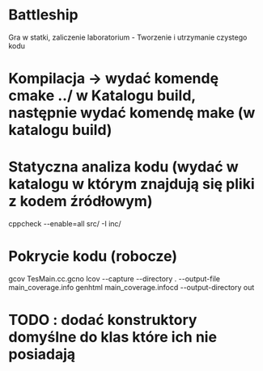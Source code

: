 # Battleship
Gra w statki, zaliczenie laboratorium - Tworzenie i utrzymanie czystego kodu

# Kompilacja -> wydać komendę cmake ../ w Katalogu build, następnie wydać komendę make (w katalogu build)

# Statyczna analiza kodu (wydać w katalogu w którym znajdują się pliki z kodem źródłowym) 
cppcheck --enable=all  src/ -I inc/

# Pokrycie kodu (robocze)
gcov TesMain.cc.gcno
lcov --capture --directory . --output-file main_coverage.info
genhtml main_coverage.infocd --output-directory out

# TODO : dodać konstruktory domyślne do klas które ich nie posiadają
